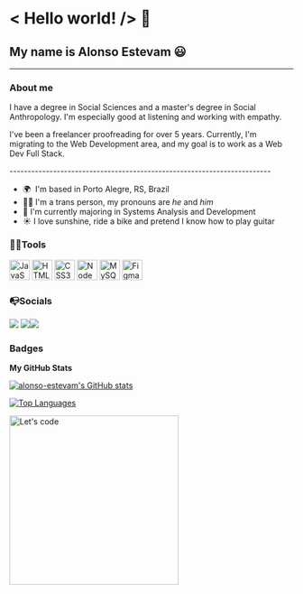 # &#60; Hello world! /&#62; 👋
## My name is Alonso Estevam 😃
------------------
### About me

<p>I have a degree in Social Sciences and a master's degree in Social Anthropology. I'm especially good at listening and working with empathy.</p>

<p>I've been a freelancer proofreading for over 5 years. Currently, I'm migrating to the Web Development area, and my goal is to work as a Web Dev Full Stack.</p>
------------------------------------------------------------------------

* 🌍  I'm based in Porto Alegre, RS, Brazil
* 🏳️‍🌈   I'm a trans person, my pronouns are <em> he</em> and <em>him</em>
* 🌱  I'm currently majoring in Systems Analysis and Development
* ☀️ I love sunshine, ride a bike and pretend I know how to play guitar



### 🔧🔨Tools 

<p align="left">
<a href="https://developer.mozilla.org/en-US/docs/Web/JavaScript" target="_blank" rel="noreferrer"><img src="https://raw.githubusercontent.com/danielcranney/readme-generator/main/public/icons/skills/javascript-colored.svg" width="36" height="36" alt="JavaScript" /></a>
<a href="https://developer.mozilla.org/en-US/docs/Glossary/HTML5" target="_blank" rel="noreferrer"><img src="https://raw.githubusercontent.com/danielcranney/readme-generator/main/public/icons/skills/html5-colored.svg" width="36" height="36" alt="HTML5" /></a>
<a href="https://www.w3.org/TR/CSS/#css" target="_blank" rel="noreferrer"><img src="https://raw.githubusercontent.com/danielcranney/readme-generator/main/public/icons/skills/css3-colored.svg" width="36" height="36" alt="CSS3" /></a>
<a href="https://nodejs.org/en/" target="_blank" rel="noreferrer"><img src="https://raw.githubusercontent.com/danielcranney/readme-generator/main/public/icons/skills/nodejs-colored.svg" width="36" height="36" alt="NodeJS" /></a>
<a href="https://www.mysql.com/" target="_blank" rel="noreferrer"><img src="https://raw.githubusercontent.com/danielcranney/readme-generator/main/public/icons/skills/mysql-colored.svg" width="36" height="36" alt="MySQL" /></a>
<a href="https://www.figma.com/" target="_blank" rel="noreferrer"><img src="https://raw.githubusercontent.com/danielcranney/readme-generator/main/public/icons/skills/figma-colored.svg" width="36" height="36" alt="Figma" /></a>
</p>


### 📭Socials

<p align="left"> <a href="https://github.com/alonso-estevam" target="_blank" rel="noreferrer"><img src="https://img.shields.io/badge/github-%23121011.svg?style=for-the-badge&logo=github&logoColor=white"/></a> <a href="https://www.linkedin.com/in/alonso-estevam" target="_blank" rel="noreferrer"><img src="https://img.shields.io/badge/linkedin-%230077B5.svg?style=for-the-badge&logo=linkedin&logoColor=white"/></a><a href="https://www.codewars.com/users/alonso-estevam"><img src="https://img.shields.io/badge/Codewars-B1361E?style=for-the-badge&logo=codewars&logoColor=grey"></a>
  </p>


### Badges
<b>My GitHub Stats</b>

<a href="http://www.github.com/alonso-estevam"><img src="https://github-readme-stats.vercel.app/api?username=alonso-estevam&show_icons=true&hide=&count_private=true&title_color=0891b2&text_color=ffffff&icon_color=0891b2&bg_color=1c1917&hide_border=true&show_icons=true" alt="alonso-estevam's GitHub stats" /></a>

<a href="https://github.com/alonso-estevam" align="left"><img src="https://github-readme-stats.vercel.app/api/top-langs/?username=alonso-estevam&langs_count=10&title_color=0891b2&text_color=ffffff&icon_color=0891b2&bg_color=1c1917&hide_border=true&locale=en&custom_title=Top%20%Languages" alt="Top Languages" /></a>


<img align="center" alt="Let's code" width="300" src="https://media4.giphy.com/media/HscDLzkO8EOTmgkhQP/giphy.gif?cid=ecf05e47p7je78djokwpum3ie304yp3w83fkw8vpvb301raa&rid=giphy.gif&ct=g">
